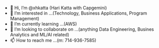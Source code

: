 - 👋 Hi, I’m @xhkatta (Hari Katta with Capgemini)
- 👀 I’m interested in ...(Technology, Business Applications, Program Management)
- 🌱 I’m currently learning ...(AWS)
- 💞️ I’m looking to collaborate on ...(anything Data Engineering, Busines Analytics and ML/AI related)
- 📫 How to reach me ...(m: 714-936-7585)

<!---
xhkatta/xhkatta is a ✨ special ✨ repository because its `README.md` (this file) appears on your GitHub profile.
You can click the Preview link to take a look at your changes.
--->

